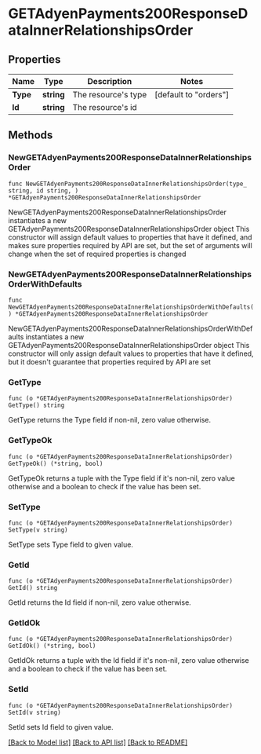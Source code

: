 # GETAdyenPayments200ResponseDataInnerRelationshipsOrder

## Properties

Name | Type | Description | Notes
------------ | ------------- | ------------- | -------------
**Type** | **string** | The resource&#39;s type | [default to "orders"]
**Id** | **string** | The resource&#39;s id | 

## Methods

### NewGETAdyenPayments200ResponseDataInnerRelationshipsOrder

`func NewGETAdyenPayments200ResponseDataInnerRelationshipsOrder(type_ string, id string, ) *GETAdyenPayments200ResponseDataInnerRelationshipsOrder`

NewGETAdyenPayments200ResponseDataInnerRelationshipsOrder instantiates a new GETAdyenPayments200ResponseDataInnerRelationshipsOrder object
This constructor will assign default values to properties that have it defined,
and makes sure properties required by API are set, but the set of arguments
will change when the set of required properties is changed

### NewGETAdyenPayments200ResponseDataInnerRelationshipsOrderWithDefaults

`func NewGETAdyenPayments200ResponseDataInnerRelationshipsOrderWithDefaults() *GETAdyenPayments200ResponseDataInnerRelationshipsOrder`

NewGETAdyenPayments200ResponseDataInnerRelationshipsOrderWithDefaults instantiates a new GETAdyenPayments200ResponseDataInnerRelationshipsOrder object
This constructor will only assign default values to properties that have it defined,
but it doesn't guarantee that properties required by API are set

### GetType

`func (o *GETAdyenPayments200ResponseDataInnerRelationshipsOrder) GetType() string`

GetType returns the Type field if non-nil, zero value otherwise.

### GetTypeOk

`func (o *GETAdyenPayments200ResponseDataInnerRelationshipsOrder) GetTypeOk() (*string, bool)`

GetTypeOk returns a tuple with the Type field if it's non-nil, zero value otherwise
and a boolean to check if the value has been set.

### SetType

`func (o *GETAdyenPayments200ResponseDataInnerRelationshipsOrder) SetType(v string)`

SetType sets Type field to given value.


### GetId

`func (o *GETAdyenPayments200ResponseDataInnerRelationshipsOrder) GetId() string`

GetId returns the Id field if non-nil, zero value otherwise.

### GetIdOk

`func (o *GETAdyenPayments200ResponseDataInnerRelationshipsOrder) GetIdOk() (*string, bool)`

GetIdOk returns a tuple with the Id field if it's non-nil, zero value otherwise
and a boolean to check if the value has been set.

### SetId

`func (o *GETAdyenPayments200ResponseDataInnerRelationshipsOrder) SetId(v string)`

SetId sets Id field to given value.



[[Back to Model list]](../README.md#documentation-for-models) [[Back to API list]](../README.md#documentation-for-api-endpoints) [[Back to README]](../README.md)


